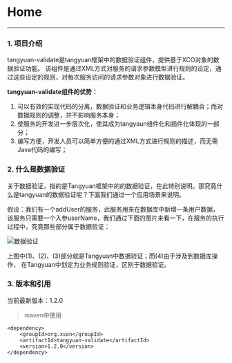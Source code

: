 # Home

------

### 1. 项目介绍

tangyuan-validate是tangyuan框架中的数据验证组件，提供基于XCO对象的数据验证功能。
该组件是通过XML方式对服务的请求参数模型进行规则的设定，通过这些设定的规则，对每次服务访问的请求参数对象进行数据验证。

**tangyuan-validate组件的优势：**

1. 可以有效的实现代码的分离，数据验证和业务逻辑本身代码进行解耦合；而对数据规则的调整，并不影响服务本身；
2. 使服务的开发进一步层次化，使其成为tangyaun组件化和插件化体现的一部分；
3. 编写方便，开发人员可以简单方便的通过XML方式进行规则的描述，而无需Java代码的编写；

### 2. 什么是数据验证

关于数据验证，指的是Tangyuan框架中的的数据验证，在此特别说明。那究竟什么是tangyuan的数据验证呢？下面我们通过一个应用场景来说明。

假设：我们有一个addUser的服务，此服务用来在数据库中新增一条用户数据，该服务只需要一个入参userName，我们通过下面的图片来看一下，在服务的执行过程中，究竟那些部分属于数据验证：

![数据验证](images/03.png)

上图中(1)、(2)、(3)部分就是Tangyuan中数据验证；而(4)由于涉及到数据库操作，
在Tangyuan中划定为业务规则验证，区别于数据验证。

### 3. 版本和引用

当前最新版本：1.2.0

> maven中使用

	<dependency>
		<groupId>org.xson</groupId>
		<artifactId>tangyuan-validate</artifactId>
		<version>1.2.0</version>
	</dependency>